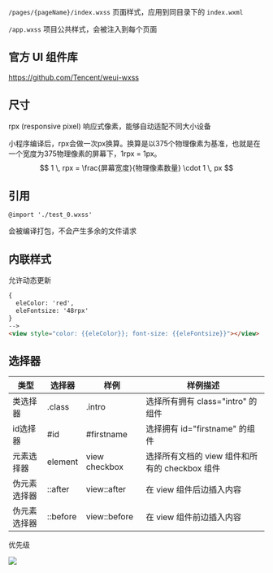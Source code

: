 `/pages/{pageName}/index.wxss` 页面样式，应用到同目录下的 `index.wxml`

`/app.wxss` 项目公共样式，会被注入到每个页面

## 官方 UI 组件库

https://github.com/Tencent/weui-wxss

## 尺寸

rpx (responsive pixel) 响应式像素，能够自动适配不同大小设备

小程序编译后，rpx会做一次px换算。换算是以375个物理像素为基准，也就是在一个宽度为375物理像素的屏幕下，1rpx = 1px。
$$
1 \, rpx = \frac{屏幕宽度}{物理像素数量} \cdot 1 \, px
$$

## 引用

`@import './test_0.wxss'` 

会被编译打包，不会产生多余的文件请求



## 内联样式

允许动态更新

```html
{
  eleColor: 'red',
  eleFontsize: '48rpx'
}
-->
<view style="color: {{eleColor}}; font-size: {{eleFontsize}}"></view>
```



## 选择器

| **类型**     | **选择器** | **样例**      | **样例描述**                                   |
| ------------ | ---------- | ------------- | ---------------------------------------------- |
| 类选择器     | .class     | .intro        | 选择所有拥有 class="intro" 的组件              |
| id选择器     | #id        | #firstname    | 选择拥有 id="firstname" 的组件                 |
| 元素选择器   | element    | view checkbox | 选择所有文档的 view 组件和所有的 checkbox 组件 |
| 伪元素选择器 | ::after    | view::after   | 在 view 组件后边插入内容                       |
| 伪元素选择器 | ::before   | view::before  | 在 view 组件前边插入内容                       |

优先级

![](https://cjpark-1304138896.cos.ap-guangzhou.myqcloud.com/note_img/20211201103431.png)